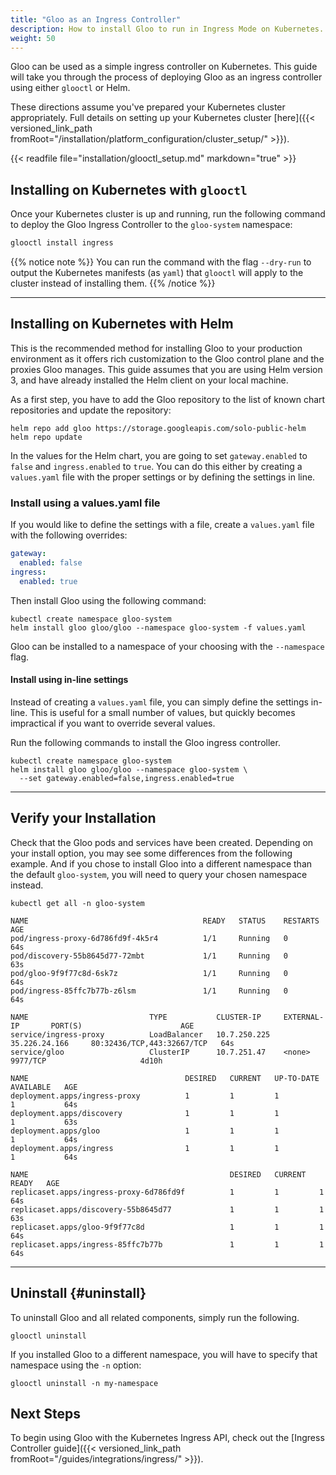 ```yaml
---
title: "Gloo as an Ingress Controller"
description: How to install Gloo to run in Ingress Mode on Kubernetes.
weight: 50
---
```


Gloo can be used as a simple ingress controller on Kubernetes. This guide will take you through the process of deploying Gloo as an ingress controller using either `glooctl` or Helm.

These directions assume you've prepared your Kubernetes cluster appropriately. Full details on setting up your Kubernetes cluster [here]({{< versioned_link_path fromRoot="/installation/platform_configuration/cluster_setup/" >}}).

{{< readfile file="installation/glooctl_setup.md" markdown="true" >}}

## Installing on Kubernetes with `glooctl`

Once your Kubernetes cluster is up and running, run the following command to deploy the Gloo Ingress Controller to the `gloo-system` namespace:

```bash
glooctl install ingress
```

{{% notice note %}}
You can run the command with the flag `--dry-run` to output the Kubernetes manifests (as `yaml`) that `glooctl` will apply to the cluster instead of installing them.
{{% /notice %}}

---

## Installing on Kubernetes with Helm

This is the recommended method for installing Gloo to your production environment as it offers rich customization to the Gloo control plane and the proxies Gloo manages. This guide assumes that you are using Helm version 3, and have already installed the Helm client on your local machine.

As a first step, you have to add the Gloo repository to the list of known chart repositories and update the repository:

```shell
helm repo add gloo https://storage.googleapis.com/solo-public-helm
helm repo update
```

In the values for the Helm chart, you are going to set `gateway.enabled` to `false` and `ingress.enabled` to `true`. You can do this either by creating a `values.yaml` file with the proper settings or by defining the settings in line.

### Install using a values.yaml file

If you would like to define the settings with a file, create a `values.yaml` file with the following overrides:

```yaml
gateway:
  enabled: false
ingress:
  enabled: true
```

Then install Gloo using the following command:

```shell
kubectl create namespace gloo-system
helm install gloo gloo/gloo --namespace gloo-system -f values.yaml
```

Gloo can be installed to a namespace of your choosing with the `--namespace` flag.

#### Install using in-line settings

Instead of creating a `values.yaml` file, you can simply define the settings in-line. This is useful for a small number of values, but quickly becomes impractical if you want to override several values.

Run the following commands to install the Gloo ingress controller.

```shell
kubectl create namespace gloo-system
helm install gloo gloo/gloo --namespace gloo-system \
  --set gateway.enabled=false,ingress.enabled=true
```

---

## Verify your Installation

Check that the Gloo pods and services have been created. Depending on your install option, you may see some differences from the following example. And if you chose to install Gloo into a different namespace than the default `gloo-system`, you will need to query your chosen namespace instead.

```shell
kubectl get all -n gloo-system
```

```noop
NAME                                       READY   STATUS    RESTARTS   AGE
pod/ingress-proxy-6d786fd9f-4k5r4          1/1     Running   0          64s
pod/discovery-55b8645d77-72mbt             1/1     Running   0          63s
pod/gloo-9f9f77c8d-6sk7z                   1/1     Running   0          64s
pod/ingress-85ffc7b77b-z6lsm               1/1     Running   0          64s

NAME                           TYPE           CLUSTER-IP     EXTERNAL-IP       PORT(S)                      AGE
service/ingress-proxy          LoadBalancer   10.7.250.225   35.226.24.166     80:32436/TCP,443:32667/TCP   64s
service/gloo                   ClusterIP      10.7.251.47    <none>            9977/TCP                     4d10h

NAME                                   DESIRED   CURRENT   UP-TO-DATE   AVAILABLE   AGE
deployment.apps/ingress-proxy          1         1         1            1           64s
deployment.apps/discovery              1         1         1            1           63s
deployment.apps/gloo                   1         1         1            1           64s
deployment.apps/ingress                1         1         1            1           64s

NAME                                             DESIRED   CURRENT   READY   AGE
replicaset.apps/ingress-proxy-6d786fd9f          1         1         1       64s
replicaset.apps/discovery-55b8645d77             1         1         1       63s
replicaset.apps/gloo-9f9f77c8d                   1         1         1       64s
replicaset.apps/ingress-85ffc7b77b               1         1         1       64s
```

---

## Uninstall {#uninstall}

To uninstall Gloo and all related components, simply run the following.

```shell
glooctl uninstall
```

If you installed Gloo to a different namespace, you will have to specify that namespace using the `-n` option:

```shell
glooctl uninstall -n my-namespace
```

## Next Steps

To begin using Gloo with the Kubernetes Ingress API, check out the [Ingress Controller guide]({{< versioned_link_path fromRoot="/guides/integrations/ingress/" >}}).
